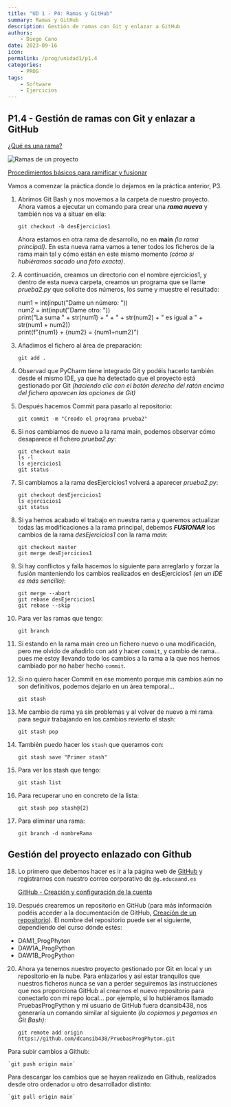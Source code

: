 ```yaml
---
title: "UD 1 - P4: Ramas y GitHub"
summary: Ramas y GitHub
description: Gestión de ramas con Git y enlazar a GitHub
authors:
    - Diego Cano
date: 2023-09-16
icon: 
permalink: /prog/unidad1/p1.4
categories:
    - PROG
tags:
    - Software
    - Ejercicios
---
```


## P1.4 - Gestión de ramas con Git y enlazar a GitHub

[¿Qué es una rama?](https://git-scm.com/book/es/v2/Ramificaciones-en-Git-%C2%BFQu%C3%A9-es-una-rama%3F)

![Ramas de un proyecto](https://git-scm.com/book/en/v2/images/basic-branching-6.png)

[Procedimientos básicos para ramificar y fusionar](https://git-scm.com/book/es/v2/Ramificaciones-en-Git-Procedimientos-B%C3%A1sicos-para-Ramificar-y-Fusionar)

Vamos a comenzar la práctica donde lo dejamos en la práctica anterior, P3.

1. Abrimos Git Bash y nos movemos a la carpeta de nuestro proyecto. Ahora vamos a ejecutar un comando para crear una ***rama nueva*** y también nos va a situar en ella:

    `git checkout -b desEjercicios1`
	
    Ahora estamos en otra rama de desarrollo, no en **main** *(la rama principal)*. En esta nueva rama vamos a tener todos los ficheros de la rama main tal y cómo están en este mismo momento *(cómo si hubiéramos sacado una foto exacta)*.

2. A continuación, creamos un directorio con el nombre ejercicios1, y dentro de esta nueva carpeta, creamos un programa que se llame *prueba2.py* que solicite dos números, los sume y muestre el resultado:

	num1 = int(input("Dame un número: "))  
	num2 = int(input("Dame otro: "))  
	print("La suma " + str(num1) + " + " + str(num2) + " es igual a " + str(num1 + num2))  
	print(f"{num1} + {num2} = {num1+num2}")  

3. Añadimos el fichero al área de preparación:

	`git add .`

4. Observad que PyCharm tiene integrado Git y podéis hacerlo también desde el mismo IDE, ya que ha detectado que el proyecto está gestionado por Git *(haciendo clic con el botón derecho del ratón encima del fichero aparecen las opciones de Git)*

5. Después hacemos Commit para pasarlo al repositorio:

	`git commit -m "Creado el programa prueba2"`

6. Si nos cambiamos de nuevo a la rama main, podemos observar cómo desaparece el fichero *prueba2.py*:

	`git checkout main`  
	`ls -l`  
    `ls ejercicios1`  
	`git status`  

7. Si cambiamos a la rama desEjercicios1 volverá a aparecer *prueba2.py*:

	`git checkout desEjercicios1`  
	`ls ejercicios1`  
	`git status`  

8. Si ya hemos acabado el trabajo en nuestra rama y queremos actualizar todas las modificaciones a la rama principal, debemos ***FUSIONAR*** los cambios de la rama *desEjercicios1* con la rama *main*:

	`git checkout master`  
	`git merge desEjercicios1`
	
9. Si hay conflictos y falla hacemos lo siguiente para arreglarlo y forzar la fusión manteniendo los cambios realizados en desEjercicios1 *(en un IDE es más sencillo)*:
	
	`git merge --abort`  
	`git rebase desEjercicios1`  
	`git rebase --skip`  

10. Para ver las ramas que tengo:

	`git branch`
	
11. Si estando en la rama main creo un fichero nuevo o una modificación, pero me olvido de añadirlo con `add` y hacer `commit`, y cambio de rama... pues me estoy llevando todo los cambios a la rama a la que nos hemos cambiado por no haber hecho `commit`.

12. Si no quiero hacer Commit en ese momento porque mis cambios aún no son definitivos, podemos dejarlo en un área temporal...

	`git stash`

13. Me cambio de rama ya sin problemas y al volver de nuevo a mi rama para seguir trabajando en los cambios revierto el stash:

	`git stash pop`
	
14. También puedo hacer los `stash` que queramos con:

	`git stash save "Primer stash"`
	
15. Para ver los stash que tengo:

	`git stash list`
	
16. Para recuperar uno en concreto de la lista:

	`git stash pop stash@{2}`
	
17. Para eliminar una rama:

	`git branch -d nombreRama`
	
## Gestión del proyecto enlazado con Github

18. Lo primero que debemos hacer es ir a la página web de [GitHub](https://github.com/) y registrarnos con nuestro correo corporativo de `@g.educaand.es`

    [GitHub - Creación y configuración de la cuenta](https://git-scm.com/book/es/v2/GitHub-Creaci%C3%B3n-y-configuraci%C3%B3n-de-la-cuenta)
 
19. Después crearemos un repositorio en GitHub (para más información podéis acceder a la documentación de GitHub, [Creación de un repositorio](https://docs.github.com/es/get-started/quickstart/create-a-repo)). El nombre del repositorio puede ser el siguiente, dependiendo del curso dónde estés:

- DAM1_ProgPhyton
- DAW1A_ProgPython
- DAW1B_ProgPython

20. Ahora ya tenemos nuestro proyecto gestionado por Git en local y un repositorio en la nube. Para enlazarlos y así estar tranquilos que nuestros ficheros nunca se van a perder seguiremos las instrucciones que nos proporciona GitHub al crearnos el nuevo repositorio para conectarlo con mi repo local... por ejemplo, si lo hubiéramos llamado PruebasProgPython y mi usuario de GitHub fuera dcansib438, nos generaría un comando similar al siguiente *(lo copiamos y pegamos en Git Bash)*:

    `git remote add origin https://github.com/dcansib438/PruebasProgPhyton.git`

Para subir cambios a Github:

	`git push origin main`

Para descargar los cambios que se hayan realizado en Github, realizados desde otro ordenador u otro desarrollador distinto:

	`git pull origin main`

